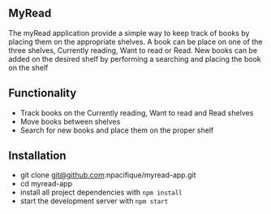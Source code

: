## MyRead

The myRead application provide a simple way to keep track of books by placing them on the appropriate shelves. A book can be place on one of the three shelves, Currently reading, Want to read or Read. New books can be added on the desired shelf by performing a searching and placing the book on the shelf

## Functionality
- Track books on the Currently reading, Want to read and Read shelves
- Move books between shelves
- Search for new books and place them on the proper shelf

## Installation

- git clone git@github.com:npacifique/myread-app.git
- cd myread-app
- install all project dependencies with `npm install`
- start the development server with `npm start`





